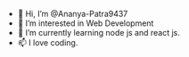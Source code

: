 - 👋 Hi, I’m @Ananya-Patra9437
- 👀 I’m interested in Web Development
- 🌱 I’m currently learning node js and react js.
- 📫 I love coding.

<!---
Ananya-Patra9437/Ananya-Patra9437 is a ✨ special ✨ repository because its `README.md` (this file) appears on your GitHub profile.
You can click the Preview link to take a look at your changes.
--->
